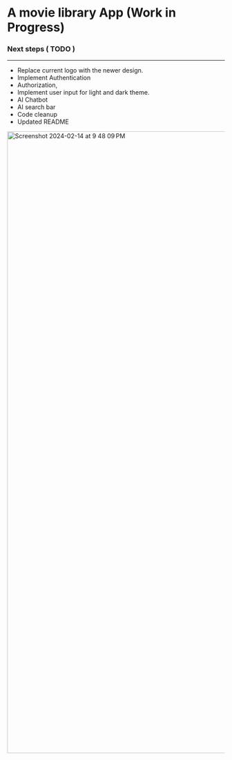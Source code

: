 # A movie library App (Work in Progress)

### Next steps ( TODO )
--------------------
- Replace current logo with the newer design.
- Implement Authentication
- Authorization,
- Implement user input for light and dark theme.
- AI Chatbot
- AI search bar
- Code cleanup
- Updated README
  
<img width="1440" alt="Screenshot 2024-02-14 at 9 48 09 PM" src="https://github.com/stevearmstrong-dev/movie-library/assets/113034949/6de80c9e-5b5e-411e-8315-41c795842264">

  



